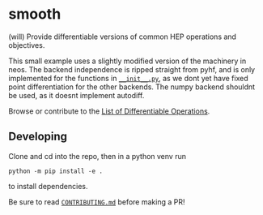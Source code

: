 # smooth
(will) Provide differentiable versions of common HEP operations and objectives.

This small example uses a slightly modified version of the machinery in neos. The backend independence is ripped straight from pyhf, and is only implemented for the functions in [`__init__.py`](https://github.com/gradhep/smooth/blob/master/smooth/__init__.py), as we dont yet have fixed point differentiation for the other backends. The numpy backend shouldnt be used, as it doesnt implement autodiff.

Browse or contribute to the [List of Differentiable Operations](list_of_operations.md).

## Developing

Clone and cd into the repo, then in a python venv run 
```
python -m pip install -e .
```
to install dependencies. 

Be sure to read [`CONTRIBUTING.md`](https://github.com/gradhep/smooth/blob/master/CONTRIBUTING.md) before making a PR!

